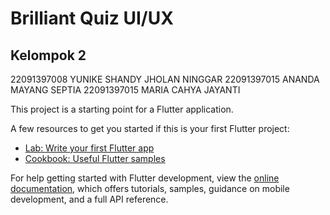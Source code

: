 # Brilliant Quiz UI/UX

## Kelompok 2
22091397008 YUNIKE SHANDY JHOLAN NINGGAR
22091397015 ANANDA MAYANG SEPTIA
22091397015 MARIA CAHYA JAYANTI



This project is a starting point for a Flutter application.

A few resources to get you started if this is your first Flutter project:

- [Lab: Write your first Flutter app](https://docs.flutter.dev/get-started/codelab)
- [Cookbook: Useful Flutter samples](https://docs.flutter.dev/cookbook)

For help getting started with Flutter development, view the
[online documentation](https://docs.flutter.dev/), which offers tutorials,
samples, guidance on mobile development, and a full API reference.
